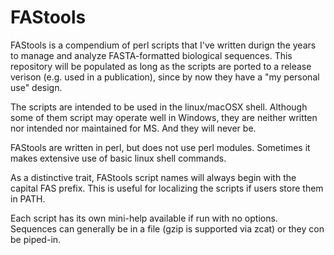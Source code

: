 # FAStools

FAStools is a compendium of perl scripts that I've written durign the years to manage and analyze FASTA-formatted biological sequences. This repository will be populated as long as the scripts are ported to a release verison (e.g. used in a publication), since by now they have a "my personal use" design.

The scripts are intended to be used in the linux/macOSX shell. Although some of them script may operate well in Windows, they are neither written nor intended nor maintained for MS. And they will never be.

FAStools are written in perl, but does not use perl modules. Sometimes it makes extensive use of basic linux shell commands.

As a distinctive trait, FAStools script names will always begin with the capital FAS prefix. This is useful for localizing the scripts if users store them in PATH.

Each script has its own mini-help available if run with no options. Sequences can generally be in a file (gzip is supported via zcat) or they con be piped-in.
